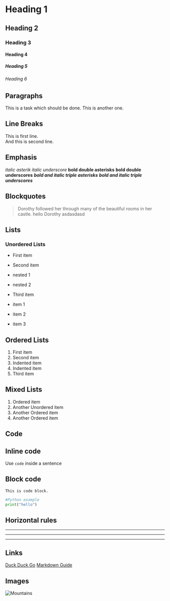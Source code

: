 # Heading 1

## Heading 2

### Heading 3

#### Heading 4

##### Heading 5

###### Heading 6

## Paragraphs

This is a task which should be done.
This is another one.

## Line Breaks

This is first line.\
And this is second line.

## Emphasis

*italic asterik*
*italic underscore*
**bold double asterisks**
**bold double underscores**
***bold and italic triple asterisks***
***bold and italic triple underscores***

## Blockquotes

> Dorothy followed her through many of the beautiful rooms in her castle.
> hello
> Dorothy
> asdasdasd

## Lists

### Unordered Lists

- First item
- Second item
- nested 1
- nested 2
- Third item

- item 1
- item 2
- item 3  

## Ordered Lists

1. First item
2. Second item
3. Indented item
4. Indented item
5. Third item

## Mixed Lists

1. Ordered item
2. Another Unordered item
3. Another Ordered item
4. Another Ordered item

## Code

## Inline code

Use `code` inside a sentence

## Block code

```plaintext
This is code block.
```

```python
#Python example
print("hello")
```

## Horizontal rules

***
---
___

## Links

[Duck Duck Go](https://duckduckgo.com)
[Markdown Guide](https://www.markdownguide.org)

## Images

![Mountains](/assets/images/san-juan-mountains.jpg "San Juan Mountains")
